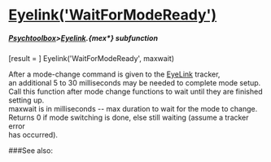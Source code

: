 # [Eyelink('WaitForModeReady')](Eyelink-WaitForModeReady) 
##### [Psychtoolbox](Psychtoolbox)>[Eyelink](Eyelink).{mex*} subfunction

[result = ] Eyelink('WaitForModeReady', maxwait)

After a mode-change command is given to the [EyeLink](EyeLink) tracker,  
an additional 5 to 30 milliseconds may be needed to complete mode setup.  
Call this function after mode change functions to wait until they are finished  
setting up.  
maxwait is in milliseconds -- max duration to wait for the mode to change.  
Returns 0 if mode switching is done, else still waiting (assume a tracker error  
has occurred).  
  


###See also:

